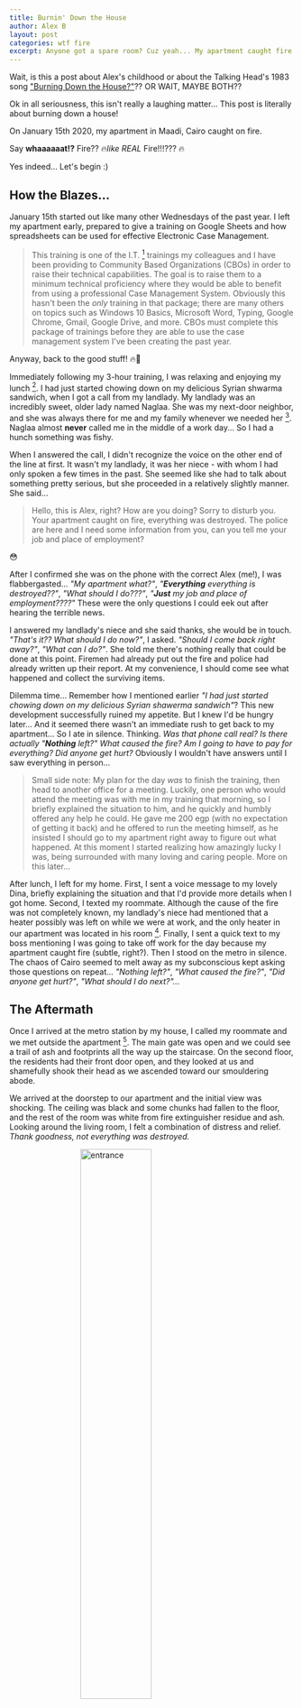 ```yaml
---
title: Burnin' Down the House
author: Alex B
layout: post
categories: wtf fire
excerpt: Anyone got a spare room? Cuz yeah... My apartment caught fire... 😱🚒
---
```


Wait, is this a post about Alex's childhood or about the Talking Head's 1983 song ["Burning Down the House?"](https://www.youtube.com/watch?v=_3eC35LoF4U)?? OR WAIT, MAYBE BOTH??

Ok in all seriousness, this isn't really a laughing matter... This post is literally about burning down a house!

On January 15th 2020, my apartment in Maadi, Cairo caught on fire.

Say **whaaaaaat!?** Fire?? 🔥*like REAL* Fire!!!??? 🔥

Yes indeed... Let's begin :)

## How the Blazes...

January 15th started out like many other Wednesdays of the past year. I left my apartment early, prepared to give a training on Google Sheets and how spreadsheets can be used for effective Electronic Case Management.

> This training is one of the I.T. [^1] trainings my colleagues and I have been providing to Community Based Organizations (CBOs) in order to raise their technical capabilities. The goal is to raise them to a minimum technical proficiency where they would be able to benefit from using a professional Case Management System. Obviously this hasn't been the _only_ training in that package; there are many others on topics such as Windows 10 Basics, Microsoft Word, Typing, Google Chrome, Gmail, Google Drive, and more. CBOs must complete this package of trainings before they are able to use the case management system I've been creating the past year.

Anyway, back to the good stuff! 🔥🤪

Immediately following my 3-hour training, I was relaxing and enjoying my lunch [^2]. I had just started chowing down on my delicious Syrian shwarma sandwich, when I got a call from my landlady. My landlady was an incredibly sweet, older lady named Naglaa. She was my next-door neighbor, and she was always there for me and my family whenever we needed her [^3]. Naglaa almost **never** called me in the middle of a work day... So I had a hunch something was fishy.

When I answered the call, I didn't recognize the voice on the other end of the line at first. It wasn't my landlady, it was her niece - with whom I had only spoken a few times in the past. She seemed like she had to talk about something pretty serious, but she proceeded in a relatively slightly manner. She said...

> Hello, this is Alex, right? How are you doing? Sorry to disturb you. Your apartment caught on fire, everything was destroyed. The police are here and I need some information from you, can you tell me your job and place of employment?

😳

After I confirmed she was on the phone with the correct Alex (me!), I was flabbergasted... _"My apartment what?"_, _"**Everything** everything is destroyed??"_, _"What should I do???"_, _"**Just** my job and place of employment????"_ These were the only questions I could eek out after hearing the terrible news.

I answered my landlady's niece and she said thanks, she would be in touch. _"That's it?? What should I do now?"_, I asked. _"Should I come back right away?"_, _"What can I do?"_. She told me there's nothing really that could be done at this point. Firemen had already put out the fire and police had already written up their report. At my convenience, I should come see what happened and collect the surviving items.

Dilemma time... Remember how I mentioned earlier _"I had just started chowing down on my delicious Syrian shawerma sandwich"_? This new development successfully ruined my appetite. But I knew I'd be hungry later... And it seemed there wasn't an immediate rush to get back to my apartment... So I ate in silence. Thinking. _Was that phone call real?_ _Is there actually "**Nothing** left?"_ _What caused the fire?_ _Am I going to have to pay for everything?_ _Did anyone get hurt?_ Obviously I wouldn't have answers until I saw everything in person...

> Small side note: My plan for the day _was_ to finish the training, then head to another office for a meeting. Luckily, one person who would attend the meeting was with me in my training that morning, so I briefly explained the situation to him, and he quickly and humbly offered any help he could. He gave me 200 egp (with no expectation of getting it back) and he offered to run the meeting himself, as he insisted I should go to my apartment right away to figure out what happened. At this moment I started realizing how amazingly lucky I was, being surrounded with many loving and caring people. More on this later...

After lunch, I left for my home. First, I sent a voice message to my lovely Dina, briefly explaining the situation and that I'd provide more details when I got home. Second, I texted my roommate. Although the cause of the fire was not completely known, my landlady's niece had mentioned that a heater possibly was left on while we were at work, and the only heater in our apartment was located in his room [^4]. Finally, I sent a quick text to my boss mentioning I was going to take off work for the day because my apartment caught fire (subtle, right?). Then I stood on the metro in silence. The chaos of Cairo seemed to melt away as my subconscious kept asking those questions on repeat... _"Nothing left?"_, _"What caused the fire?"_, _"Did anyone get hurt?"_, _"What should I do next?"..._

## The Aftermath

Once I arrived at the metro station by my house, I called my roommate and we met outside the apartment [^5]. The main gate was open and we could see a trail of ash and footprints all the way up the staircase. On the second floor, the residents had their front door open, and they looked at us and shamefully shook their head as we ascended toward our smouldering abode.

We arrived at the doorstep to our apartment and the initial view was shocking. The ceiling was black and some chunks had fallen to the floor, and the rest of the room was white from fire extinguisher residue and ash. Looking around the living room, I felt a combination of distress and relief. _Thank goodness, not everything was destroyed._

<img src="/images/apt-fire/entrance.jpg" alt="entrance" width="50%" style="display: block;margin: 0 auto;" />

First we checked out my roommate's bedroom... My landlady's niece's voice came to my head - `"Everything was destroyed"`. The only recognizable item was the metal heater that may have started this whole mess. The old matress? _Disintegrated_. The dresser and cabinent? _Burnt to crisps_. The bedside table? _Gone_. My roommate was literally left with _nothing_. By the time we arrived, there were some guys literally digging up the floor in the room. The walls were falling apart and even floorboards had burned up.

<img src="/images/apt-fire/roommate-1.jpg" alt="roommate room 1" width="50%" style="float: left;border: 2px solid transparent;" />
<img src="/images/apt-fire/roommate-2.jpg" alt="roommate room 2" width="50%" style="float: left;border: 2px solid transparent;" />
<img src="/images/apt-fire/roommate-3.jpg" alt="roommate room 3" width="50%" style="float: left;border: 2px solid transparent;" />
<img src="/images/apt-fire/roommate-4.jpg" alt="roommate room 4" width="50%" style="float: left;border: 2px solid transparent;" />

At this point, I was scared to see what happened in my room...

My room was across the hall and luckily <prayer hands> I had closed my door in the morning, so the fire had spent much less time partying in my room. The fire got into my room by bursting through the frosted-glass pane on my door. From there, it seems like it had quickly made its way to the ceiling where it destroyed the AC unit, caused a few little cave-ins, and knocked a few pictures off the wall. Luckily 🙏, almost nothing of mine was destroyed. My passport had been sitting on my dresser, but one of the pictures had fallen on it, protecting it from heat. All of my cash was safe in my bedside table. My clothes had chunks of ceiling and wall scattered through them (and yeah, even to this day some smell like smoke), but 99% remained unscathed. _I got so lucky..._

<img src="/images/apt-fire/bathroom-and-my-room.jpg" alt="bathroom and alex room" width="50%" style="float: left;border: 2px solid transparent;" />
<img src="/images/apt-fire/my-door.jpg" alt="alex door" width="50%" style="float: left;border: 2px solid transparent;" />

## The Exit

After inspecting the apartment, I literally was at a loss for what I should do next. So I asked my landlady. She calmly asked me to pack up all of my belongings, sign the contract ending our professional relationship, and go [^6]. So that's where we began.

Dina, my lovey Dina, was already on her way to my apartment. She heard my voice message and immediately left her work, not even asking me if I needed help or if her boss would suffer from her absense. I loved that so much.

I also had called some friends from work, asking if they could bring some trash bags where I could collect my stinky clothes. They quickly came over and helped carry my shenanigans down the stairs and outside my apartment.

Once we moved everything out, I signed a statement on my contract which read: _"Resident ended contract after causing a fire in the flat by misuse of an electric heater"_. Then we were asked to leave. At this point, I expected to hear, _"Oh, and you owe us \$100,000 for the apartment you just burned down!"_ But surprisingly, my roommate and I calmly returned the keys, took my stuff outside, and we were done!

> According to Dina, in order to sublet your flat in Cairo, you have to have permission from the government. This obviously involves paying some tax, so some families skip this process (sneakily) to save a bit more money. We believe this is why my roommate and I were not liable for damages or any further after the fire. I absolutely considered us so lucky, but this also left a big lump of guilt in my heart - leaving the burden of reparation to the kind-hearted, sweet family of my landlady.

## What Next?

After we moved all of my stuff to a secure storage cabinet at my office, it was time to figure out... What next?

Dina, my super travel expert, quickly helped me find an affortable, nearby AirBNB to rent. I booked the place for 2 weeks so I could take my time finding a suitable, long-term place to live. Dina stuck around for a while that night, keeping me company as my head continuously replayed the events of the day. She drove me to a store to pick up some snacks and necessary items for the night, she helped me move my essentials into the AirBNB, then she went home and I tried to relax and sleep.

The next night I was at my weekly frisbee team training, and I told my team what happened [^7]. I tried not to sound desperate for a place to stay, and to my surprise I quickly received 3 offers for rooms I could stay in! I gave everyone a week to think about it, and luckily my teammate Chase was still up for getting a new roommie after the week ended.

Now I'm living with Chase and his lady, not too far from the office (see map at the bottom of the page), with my own room and my own bathroom (with a shower)! They're a super chill and friendly couple, about to get married in Mexico. I couldn't be more lucky.

## Post-Narr Analysis

_Note: In Arabic, Narr means fire 🔥 ;)_

We're now about a month after the fire, and I've been doing some thinking. I want to mention 2 important things that became quite clear to me during this mini disaster:

_First: I really feel the love._

I absolutely can't thank _everyone_ enough, as there was so much support from so many different people. I'm the kind of person who doesn't often ask for help, but that didn't stop many people from coming to my rescue. I'd really love express my sincere gratitude toward these people:

-   ❤ Dina ❤
    -   She left her work to immediately come assist, without asking for permission or talking to her boss. She found a cheap, nearby AirBNB when I didn't know where to look, and she helped organize my essentials into a suitcase to take there. She even happily stored a few of my things in her car after the fire, despite knowing it would stink it up a bit.
    -   I can go on, but it may appear I have a favorite ;)
-   Salem
    -   He _immediately_ gave me 200 EGP [^8] when I told him my apartment may have been completely destroyed, and he told me to not even think about paying it back - and he would be happy to give more if needed. To put this in perspective, Salem is a young (~23 years old) refugee, saving cash to help his family in Egypt. He doesn't have a high salary, so this 200 EGP was incredibly meaningful.
-   Zainab and Zerrin
    -   These two ladies immediately left their crazy busy work days to help me and my roommate organize my bags of clothes, electronics, etc. _And_ they helped carry my heavy, stinky bags to our office. So kind!
-   Nivella
    -   She personally cleaned some of my nice button-up shirts at her home, with the help of her family. She didn't ask for a thank-you or anything.
-   Chase & Jen
    -   This lovely couple is currently letting me bunk with them! They're American, teachers, soon-to-be-wed, and were so kind to let me break up their chill, no-roommate life. They also were incredibly generous with space, food, towels & sheets, etc.

_Second: Next time, I won't leave the house without..._

When Dina helped me quickly move into my AirBNB on the first night after the fire, I thought I had remembered everything I'd need for the first few days. Unsurprisingly, there were a few important things I left in my old, crispy-fried apartment.

1. Towels
    - Yes, I was still able to shower without a towel. However, since I was in a shared-apartment AirBNB, I couldn't just walk back to my room in my birthday suit, so I opted for drying off with toilet paper. It was a not as easy as I had expected 😅
1. Sheets
    - OK Honestly, all of my sheets may have belonged to my landlady, but I'm kinda surprised I didn't even consider packing them. I only thought about sheets once I moved into Chase & Jen's apartment... A bit too late
1. Toiletries
    - Truth be told, I brought one of my toothbrushes, but I don't remember what bag they went in. I wasn't quite prepared to pack everything in my apartment, so I used about 100 little bags from [Social Burger](https://www.facebook.com/SocialBurgerEgy/) to pack my smaller items like toiletries - and some of those bags are still (> 1 month later) locked in a closet at my office
1. Chargers
    - I obviously grabbed my laptop and phone charger, but some items like my electric shaver will be running out of battery soon and I don't know where to replace that in Cairo.

## Thanks

If you've made it this far, thanks for sticking with me in my journey through a burned-up apartment! There were many fantastic memories in that place...

-   Building forts with Isaiah and the twins
-   Celebrating Thanksgiving with work & frisbee friends
-   Bible & Quran studies with my favorite roommates (Alicia & Derek)
-   Video-game nights with Eihab
-   Babysitting the little dudes (I miss them so much!!)
-   Coding events (Cairo Codes + teaching React to co-workers)
-   Proposing to ❤ Dina ❤
-   (and many more)

... but I guess it's time to move on. I'm getting married soon and seriously planning to leave the country. Maybe this act of God was just that - an act of God. It _uprooted_ me just enough to force me to strongly consider what life would look like for us in the USA. It _shook_ me just enough to compel me to search for stability and strength, which I've consistently found in Dina. And it _prepared_ me for this reality: life in Egypt has been absolutely amazing, but Dina and I belong somewhere else. Somewhere we can thrive and build our family.

Thanks again for reading, have a lovely day :)

## More 🔥📷

P.S. Here's a map of distances **to** my office **from** my old apartment, the AirBNB I rented for 2 weeks, and my new place with Chase & Jen:

<img src="/images/apt-fire/map.jpeg" alt="map of distances" />

P.P.S. And here's a few final pictures from the fire, in case the above have not been enough :)

<img src="/images/apt-fire/cleaning-closet.jpg" alt="cleaning closet" width="50%" style="float: left;border: 2px solid transparent;" />
<img src="/images/apt-fire/my-door2.jpg" alt="my door 2" width="50%" style="float: left;border: 2px solid transparent;" />
<img src="/images/apt-fire/ac-unit.jpg" alt="ac unit" width="50%" style="float: left;border: 2px solid transparent;" />
<img src="/images/apt-fire/fire-fighters.jpg" alt="fire-fighters in egypt!" width="50%" style="float: left;border: 2px solid transparent;" />

[^1]: Information Technology, for those of you who don't understand the acronym. _Hmmm, will anyone with IT challenges be able to find this sneaky popup definition?_
[^2]: One fantastic benefit of facilitating trainings for CBOs is that facilitators get _free lunch_ on training days!
[^3]: She even let me into the building, the ~ 10 times I locked myself out over the previous year and a half :D
[^4]: I know I know, he also should know because he lived in the apartment... And yeah, duh, that means his stuff could have been scorched.
[^5]: Technically it took us about 20 minutes to find each other and blah blah it took us a while to meet at the apartment, but that part of the story is boring. Continuing...
[^6]: If I were here, I probably would have thrown in some "choice" words... Again proving how kind and humble she and her family are.
[^7]: Can't skip frisbee practice :D Fire or not!
[^8]: Egyptian Pounds... Is this obvious? Did I need this note?
